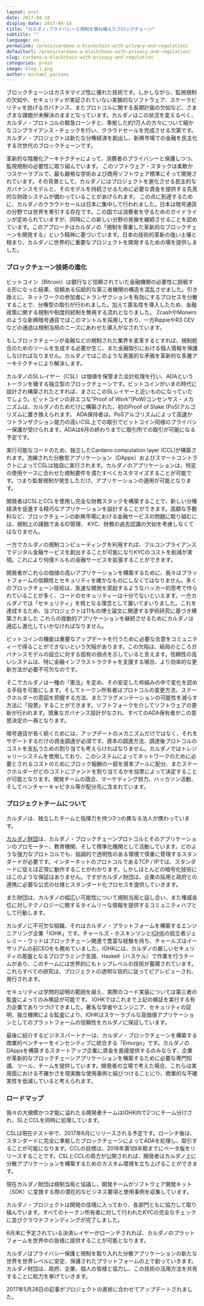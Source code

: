```yaml
---
layout: post
date: 2017-04-18
display_date: 2017-04-18
title: "カルダノ:プライバシーと規制を兼ね備えたブロックチェーン"
subtitle: ""
language: en
permalink: /press/cardano-a-blockchain-with-privacy-and-regulation/
defaulturl: /press/cardano-a-blockchain-with-privacy-and-regulation/
slug: cardano-a-blockchain-with-privacy-and-regulation
categories: press
image: blog-1.png
author: michael_parsons
---
```


ブロックチェーンはカスタマイズ性に優れた技術です。しかしながら、監視規制の欠如や、セキュリティが実証されていない実験的なソフトウェア、スケーラビリティを妨げるガバナンス、またプロトコルに関する長期計画の欠如など、さまざまな課題が未解決のままとなっています。カルダノはこの状況を変えるべく、カルダノ・プロトコルの緊急ローンチと、準拠した約1万人の方々について細かなコンプライアンス・チェックを行い、クラウドセールを完成させる次第です。カルダノ・プロジェクトは新たな分権経済を創出し、新興市場での金融を民主化する次世代のブロックチェーンです。

革新的な階層化アーキテクチャによって、消費者のプライバシーと保護しつつ、監視規制の必要性に取り組んでいます。
このソフトウェア・スタックは柔軟かつスケーラブルで、最も厳格な学術および商用ソフトウェア標準にそって開発されています。その背景として、カルダノにはプロジェクトを進化させる民主的なガバナンスモデルと、そのモデルを持続させるために必要な資金を提供する先見的な財政システムが備わっていることがあげられます<!--break-->。
この点に到達するために、カルダノのクラウドセールは日本に集中して行われました。日本は暗号通貨の分野では世界を牽引する存在です。この国では消費者を守るためのガイドラインが定められていますが、同時にこの新しい分野の発展を継続させることを認めています。このアプローチはカルダノの「規制を尊重した革新的なブロックチェーンを開発する」という精神に基づいています。日本の技術的革新の強い土壌と相まり、カルダノに世界的に重要なプロジェクトを開発するための場を提供しました。

### ブロックチェーン技術の進化

ビットコイン（Bitcoin）は銀行など信頼されていた金融機関の必要性に挑戦する形になった結果、信頼ある伝統的な第三者機関の構造を混乱させました。引き換えに、ネットワークの参加者にトランザクションを有効にするプロセスを分散することで、分権型の取引が行われました。加えて匿名性を導入したため、金融政策に関する規制や制度的統制を無視する流れとなりました。 ZcashやMoneroのような新興暗号通貨ではこのマントルを採用しており、一方RippleやR3 CEVなどの通過は規制当局のニーズにあわせた導入がなされています。

もしブロックチェーンが金融などの規制された業界を変革するとすれば、規制統合のためのツールを生成する必要が生じ、また金融取引における個人情報を保護しなければなりません。カルダノではこのような表面的な矛盾を革新的な多層アーキテクチャにより解決します。

カルダノのSLレイヤー（CSL）は価値を保管また会計処理を行い、ADAというトークンを擁する独立型のブロックチェーンです。ビットコインがいまの時代に設計され構築されたとすれば、まさにこのSLレイヤーと近いものになっていたでしょう。ビットコインの非エコな”Proof of Work”(PoW)コンセンサス・メカニズムは、カルダノのためだけに構築された、初のProof of Stake (PoS)アルゴリズムに置き換えられます。 ADA保持者は、PoSアルゴリズムによって高速かつトランザクション能力の高いCSL上での取引でビットコイン同様のプライバシー保護が受けられます。ADAは6月の終わりまでに取引所での取引が可能になる予定です。

実行可能なコードのため、独立したCardano computation layer (CCL)が構築されます。洗練された分散型アプリケーション（DApps）およびスマートコントラクトによってCSLは独自に実行されます。カルダノのアプリケーションは、特定の使用ケースに合わせた規制要件を満たすべくカスタマイズすることが可能です。つまり監督規制が発生しただけ、アプリケーションの適用が可能となります。

開発者はCSLとCCLを使用し完全な財務スタックを構築することで、新しい分権経済を促進する精巧なアプリケーションを設計することができます。高額な手数料など、ブロックチェーンの新興市場における金融サービスの問題に取り組むには、規制上の課題であるID管理、 KYC、財務の過去認識の欠如を考慮しなくてはなりません。

一方でカルダノの規制コンピューティングを利用すれば、フルコンプライアンスでデジタル金融サービスを創出することが可能になりKYCのコストを削減が実現。これにより何億ドルもの金融サービスを拡張することができます。

開発者がこれらの価値の高いアプリケーションを構築するために、我々はプラットフォームの信頼性とセキュリティを確かなものにしなくてはなりません。多くのブロックチェーン技術は、急速な開発を奨励するようなハッカー的思考で作られていることが多く、コードのセキュリティーは十分でないといえます。一方カルダノでは「セキュリティ」を核となる理念として置いてまいりました。これを達成するため、当プロジェクトは11もの博士論文に関連する学術研究に基づき構築されました
これらの揺動的アプリケーションを継続させるためにカルダノは適応し進化していかなければなりません。 

ビットコインの機能は重要なアップデートを行うために必要な合意をコミュニティーで得ることができないという欠陥があります。この欠陥は、結局のところガバナンスモデルの設立に対する固有の弱点を示していると言えます。信頼性の高いシステムは、特に金融インフラストラクチャを支援する場合、より効率的な更新方法が必要不可欠なのです。

そこでカルダノは一種の「憲法」を定め、その安定した枠組みの中で変化を認める手段を可能にします。そしてトークン所有者はプロトコルの変更方法、ステークホルダーの意図を把握する方法、またフラグメンテーションの可能性を減らす方法に「投票」することができます。ソフトフォークを介してソフトウェアの更新が行われます。慎重なガバナンス設計がなされ、すべてのADA保有者がこの意思決定の一員となります。

暗号通貨が長く続くためには、アップデートのメカニズムだけではなく、それをサポートするだけの資金調達が必須です。資本の調達方法、調達後プロトコルのコストを支払うための割り当ても考えらければなりません。カルダノではトレジャリーシステムを使用しており、このシステムによってネットワークのために必要とされるコストのためにブロック報酬の一部を資本プールに配分、またステークホルダーがどのコストにファンドを割り当てるかを投票によって決定することが可能となります。開発チームの競合、マーケティング努力、ハッカソン活動、そしてベンチャーキャピタル等が配分先に含まれています。

### プロジェクトチームについて

カルダノは、独立したチームと指揮力を持つ3つの異なる法人が携わっています。

[カルダノ財団](http://cardanofoundation.org)は、カルダノ・ブロックチェーンプロトコルとそのア​​プリケーションのプロモーター、教育機関、そして標準化機関として活動しています。どのような強力なプロトコルでも、協調的で透明性のある環境で慎重に管理するスタンダードが必要です。インターネットのプロトコルであるTCP / IPでは、スタンダードに従えば正常に動作することがわかります。しかしほとんどの暗号化技術にはこのような保証はありません。ですがカルダノ財団は、企業の採用と政府との連携に必要な公式の仕様とスタンダード化プロセスを提供していきます。

また財団は、カルダノの幅広い可能性について規制当局と話し合い、また権威各位に対しテクノロジーに関するタイムリーな情報を提供するコミュニティハブとして行動します。

カルダノに不可欠な組織、それはカルダノ・プラットフォームを構築するエンジニアリング企業「IOHK」です。チャールズ・ホスキンソンと[IOHK](http://iohk.io)の設立者ジェレミー・ウッドはブロックチェーン関連で豊富な経験を持ち、チャールズはイーサリアムの前CEOをも務めていました。IOHKには、カルダノの厳しいセキュリティの基盤となるプログラミング言語、Haskell（ハスケル）で作業を行うチームがあり、このチームには世界的にもトップレベルの技術が蓄積されています。これらすべての研究は、プロジェクトの透明な目的に従ってピアレビューされ、発行されます。

セキュリティは学問的証明の範囲を越え、実際のコード実装については第三者の監査によってのみ検証が可能です。 IOHKではこれまで上記の検証を実行する有力企業でありつづけてきました。著名な学者やエンジニア、セキュリティの証明、独立機関による監査により、IOHKはスケーラブルな高価値アプリケーションとしてのプラットフォームの信頼性をカルダノに保証しています。

最後に紹介するビジネスパートナーは、カルダノ・ブロックチェーンを構築する商業的ベンチャーをインセンティブに統合する「Emurgo」です。カルダノのDAppsを構築するスタートアップ企業に資金を直接提供するのみならず、企業が革新的なブロックチェーンアプリケーションを構築するために必要な専門知識、ツール、チームを提供しています。開発者の立場で考えた場合、これらは実用面における不確かさを現実敵な使用事例と結びつけることにり、商業的な不確実性を低減していると考えられます。

### ロードマップ

我々の大規模かつ才能に溢れたる開発者チームはIOHK内で2つにチーム分けされ、SLとCCLを同時に処理しています。

CSLは現在テスト中で、2017年6月にリリースされる予定です。ローンチ後は、スタンダードに完全に準拠したブロックチェーンによってADAを処理し、取引することが可能になります。CCLの目標は、2018年第1四半期までにベータ版をリリースすることです。CSLとCCLの両方が公開されれば、開発者はカルダノ上に分散アプリケーションを構築するためのカスタム環境を立ち上げることができます。

現在カルダノ財団は規制当局と協議し、開発チームがソフトウェア開発キット（SDK）に変換する際の潜在的なビジネス要項と使用事例を収集しています。

カルダノ・プロジェクトは開発の佳境に入っており、各部門ともに協力して取り組んでいます。すべてのトークン所有者に対して行われたKYCの完全なチェックに並びクラウドファンディングが完了しました。

6月末に予定されている決済レイヤーがローンチされれば、カルダノのプラットフォームを世界中の皆様に提供することが可能となります。

カルダノはプライバシー保護と規制を取り入れた分散アプリケーションの新たな世界を世界レベルに安定、保護されたプラットフォームの上で創っていきます。カルダノ財団は、政府、企業、個人の皆様と協力し、この技術の活用方法を共有することに総力を挙げていきます。

2017年5月28日の記事がプロジェクトの進捗に合わせてアップデートされました。

